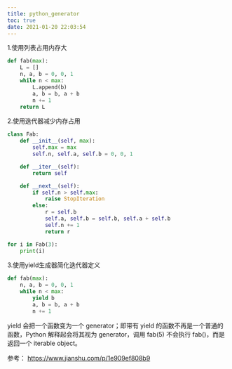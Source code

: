 ```yaml
---
title: python_generator
toc: true
date: 2021-01-20 22:03:54
---
```


1.使用列表占用内存大
```python
def fab(max):
    L = []
    n, a, b = 0, 0, 1
    while n < max:
        L.append(b)
        a, b = b, a + b
        n += 1
    return L
```

2.使用迭代器减少内存占用
```python
class Fab:
    def __init__(self, max):
        self.max = max
        self.n, self.a, self.b = 0, 0, 1

    def __iter__(self):
        return self

    def __next__(self):
        if self.n > self.max:
            raise StopIteration
        else:
            r = self.b
            self.a, self.b = self.b, self.a + self.b
            self.n += 1
            return r

for i in Fab(3):
    print(i)
```

3.使用yield生成器简化迭代器定义
```python
def fab(max):
    n, a, b = 0, 0, 1
    while n < max:
        yield b
        a, b = b, a + b
        n += 1
```

yield 会把一个函数变为一个 generator；即带有 yield 的函数不再是一个普通的函数，Python 解释起会将其视为 generator，调用 fab(5) 不会执行 fab()，而是返回一个 iterable object。




参考：
https://www.jianshu.com/p/1e909ef808b9
